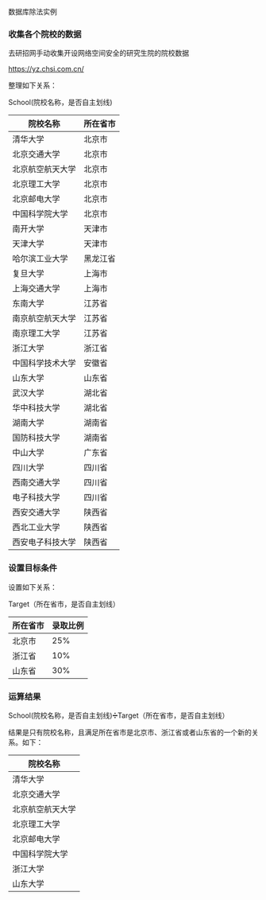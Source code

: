 数据库除法实例

### 收集各个院校的数据

去研招网手动收集开设网络空间安全的研究生院的院校数据

https://yz.chsi.com.cn/

整理如下关系：

School(院校名称，是否自主划线)

| 院校名称         | 所在省市 |
| ---------------- | -------- |
| 清华大学         | 北京市   |
| 北京交通大学     | 北京市   |
| 北京航空航天大学 | 北京市   |
| 北京理工大学     | 北京市   |
| 北京邮电大学     | 北京市   |
| 中国科学院大学   | 北京市   |
| 南开大学         | 天津市   |
| 天津大学         | 天津市   |
| 哈尔滨工业大学   | 黑龙江省 |
| 复旦大学         | 上海市   |
| 上海交通大学     | 上海市   |
| 东南大学         | 江苏省   |
| 南京航空航天大学 | 江苏省   |
| 南京理工大学     | 江苏省   |
| 浙江大学         | 浙江省   |
| 中国科学技术大学 | 安徽省   |
| 山东大学         | 山东省   |
| 武汉大学         | 湖北省   |
| 华中科技大学     | 湖北省   |
| 湖南大学         | 湖南省   |
| 国防科技大学     | 湖南省   |
| 中山大学         | 广东省   |
| 四川大学         | 四川省   |
| 西南交通大学     | 四川省   |
| 电子科技大学     | 四川省   |
| 西安交通大学     | 陕西省   |
| 西北工业大学     | 陕西省   |
| 西安电子科技大学 | 陕西省   |


### 设置目标条件

设置如下关系：

Target（所在省市，是否自主划线）

| 所在省市 | 录取比例 |
| -------- | -------- |
| 北京市   | 25%      |
| 浙江省   | 10%      |
| 山东省   | 30%      |



### 运算结果

School(院校名称，是否自主划线)➗Target（所在省市，是否自主划线）

结果是只有院校名称，且满足所在省市是北京市、浙江省或者山东省的一个新的关系。如下：

| 院校名称         |
| ---------------- |
| 清华大学         |
| 北京交通大学     |
| 北京航空航天大学 |
| 北京理工大学     |
| 北京邮电大学     |
| 中国科学院大学   |
| 浙江大学         |
| 山东大学         |

